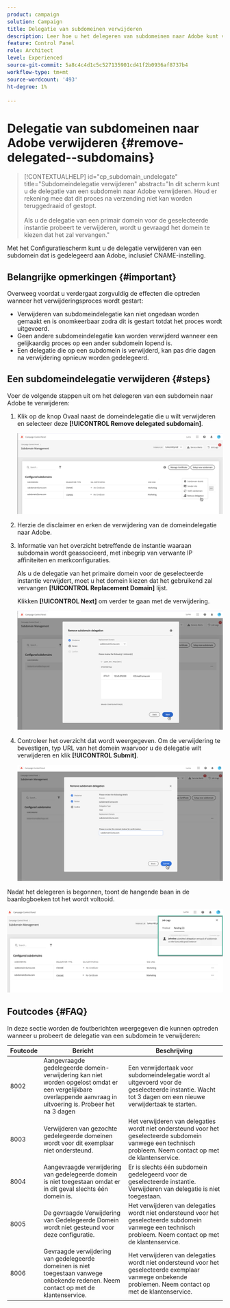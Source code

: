 ```yaml
---
product: campaign
solution: Campaign
title: Delegatie van subdomeinen verwijderen
description: Leer hoe u het delegeren van subdomeinen naar Adobe kunt verwijderen.
feature: Control Panel
role: Architect
level: Experienced
source-git-commit: 5a8c4c4d1c5c527135901cd41f2b0936af8737b4
workflow-type: tm+mt
source-wordcount: '493'
ht-degree: 1%

---
```


# Delegatie van subdomeinen naar Adobe verwijderen {#remove-delegated--subdomains}

>[!CONTEXTUALHELP]
>id="cp_subdomain_undelegate"
>title="Subdomeindelegatie verwijderen"
>abstract="In dit scherm kunt u de delegatie van een subdomein naar Adobe verwijderen. Houd er rekening mee dat dit proces na verzending niet kan worden teruggedraaid of gestopt.<br><br>Als u de delegatie van een primair domein voor de geselecteerde instantie probeert te verwijderen, wordt u gevraagd het domein te kiezen dat het zal vervangen."

Met het Configuratiescherm kunt u de delegatie verwijderen van een subdomein dat is gedelegeerd aan Adobe, inclusief CNAME-instelling.

## Belangrijke opmerkingen {#important}

Overweeg voordat u verdergaat zorgvuldig de effecten die optreden wanneer het verwijderingsproces wordt gestart:

* Verwijderen van subdomeindelegatie kan niet ongedaan worden gemaakt en is onomkeerbaar zodra dit is gestart totdat het proces wordt uitgevoerd.
* Geen andere subdomeindelegatie kan worden verwijderd wanneer een gelijkaardig proces op een ander subdomein lopend is.
* Een delegatie die op een subdomein is verwijderd, kan pas drie dagen na verwijdering opnieuw worden gedelegeerd.

## Een subdomeindelegatie verwijderen {#steps}

Voer de volgende stappen uit om het delegeren van een subdomein naar Adobe te verwijderen:

1. Klik op de knop Ovaal naast de domeindelegatie die u wilt verwijderen en selecteer deze **[!UICONTROL Remove delegated subdomain]**.

   ![](assets/undelegate-subdomain.png)

1. Herzie de disclaimer en erken de verwijdering van de domeindelegatie naar Adobe.

1. Informatie van het overzicht betreffende de instantie waaraan subdomain wordt geassocieerd, met inbegrip van verwante IP affiniteiten en merkconfiguraties.

   Als u de delegatie van het primaire domein voor de geselecteerde instantie verwijdert, moet u het domein kiezen dat het gebruikend zal vervangen **[!UICONTROL Replacement Domain]** lijst.

   Klikken **[!UICONTROL Next]** om verder te gaan met de verwijdering.

   ![](assets/undelegate-subdomain-details.png)

1. Controleer het overzicht dat wordt weergegeven. Om de verwijdering te bevestigen, typ URL van het domein waarvoor u de delegatie wilt verwijderen en klik **[!UICONTROL Submit]**.

   ![](assets/undelegate-submit.png)

Nadat het delegeren is begonnen, toont de hangende baan in de baanlogboeken tot het wordt voltooid.

![](assets/undelegate-job.png)

## Foutcodes {#FAQ}

In deze sectie worden de foutberichten weergegeven die kunnen optreden wanneer u probeert de delegatie van een subdomein te verwijderen:

| Foutcode | Bericht | Beschrijving |
|  ---  |  ---  |  ---  |
| 8002 | Aangevraagde gedelegeerde domein-verwijdering kan niet worden opgelost omdat er een vergelijkbare overlappende aanvraag in uitvoering is. Probeer het na 3 dagen | Een verwijdertaak voor subdomeindelegatie wordt al uitgevoerd voor de geselecteerde instantie. Wacht tot 3 dagen om een nieuwe verwijdertaak te starten. |
| 8003 | Verwijderen van gezochte gedelegeerde domeinen wordt voor dit exemplaar niet ondersteund. | Het verwijderen van delegaties wordt niet ondersteund voor het geselecteerde subdomein vanwege een technisch probleem. Neem contact op met de klantenservice. |
| 8004 | Aangevraagde verwijdering van gedelegeerde domein is niet toegestaan omdat er in dit geval slechts één domein is. | Er is slechts één subdomein gedelegeerd voor de geselecteerde instantie. Verwijderen van delegatie is niet toegestaan. |
| 8005 | De gevraagde Verwijdering van Gedelegeerde Domein wordt niet gesteund voor deze configuratie. | Het verwijderen van delegaties wordt niet ondersteund voor het geselecteerde subdomein vanwege een technisch probleem. Neem contact op met de klantenservice. |
| 8006 | Gevraagde verwijdering van gedelegeerde domeinen is niet toegestaan vanwege onbekende redenen. Neem contact op met de klantenservice. | Het verwijderen van delegaties wordt niet ondersteund voor het geselecteerde exemplaar vanwege onbekende problemen. Neem contact op met de klantenservice. |
